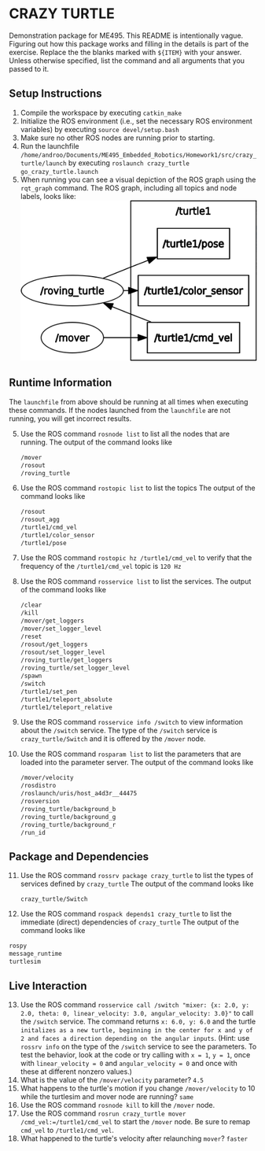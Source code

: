 # CRAZY TURTLE
Demonstration package for ME495.
This README is intentionally vague.
Figuring out how this package works and filling in the details is part of the
exercise. Replace the the blanks marked with `${ITEM}` with your answer.
Unless otherwise specified, list the command and all arguments that you passed to it.

## Setup Instructions
1. Compile the workspace by executing `catkin_make`
2. Initialize the ROS environment (i.e., set the necessary ROS environment variables) by executing `source devel/setup.bash`
3. Make sure no other ROS nodes are running prior to starting. 
3. Run the launchfile `/home/androo/Documents/ME495_Embedded_Robotics/Homework1/src/crazy_turtle/launch` by executing `roslaunch crazy_turtle go_crazy_turtle.launch`
4. When running you can see a visual depiction of the ROS graph using the `rqt_graph` command.
   The ROS graph, including all topics and node labels, looks like:
   ![The ROS Graph](rosgraph_crazy_turtle.png "rosgraph_crazy_turtle.png")

## Runtime Information
The `launchfile` from above should be running at all times when executing these commands.
If the nodes launched from the `launchfile` are not running, you will get incorrect results.

5. Use the ROS command `rosnode list` to list all the nodes that are running.
   The output of the command looks like
   ```
   /mover
   /rosout
   /roving_turtle

   ```
6. Use the ROS command `rostopic list` to list the topics
   The output of the command looks like
   ```
   /rosout
   /rosout_agg
   /turtle1/cmd_vel
   /turtle1/color_sensor
   /turtle1/pose

   ```

7. Use the ROS command `rostopic hz /turtle1/cmd_vel` to verify that the frequency of the `/turtle1/cmd_vel` topic is `120 Hz`

8. Use the ROS command `rosservice list` to list the services.
   The output of the command looks like
   ```
   /clear
   /kill
   /mover/get_loggers
   /mover/set_logger_level
   /reset
   /rosout/get_loggers
   /rosout/set_logger_level
   /roving_turtle/get_loggers
   /roving_turtle/set_logger_level
   /spawn
   /switch
   /turtle1/set_pen
   /turtle1/teleport_absolute
   /turtle1/teleport_relative

   ```
9. Use the ROS command `rosservice info /switch` to view information about the `/switch` service.
   The type of the `/switch` service is `crazy_turtle/Switch` and it is offered by the `/mover` node.

10. Use the ROS command `rosparam list` to list the parameters that are loaded into the parameter server.
    The output of the command looks like
    ```
    /mover/velocity
    /rosdistro
    /roslaunch/uris/host_a4d3r__44475
    /rosversion
    /roving_turtle/background_b
    /roving_turtle/background_g
    /roving_turtle/background_r
    /run_id

    ```

## Package and Dependencies
11. Use the ROS command `rossrv package crazy_turtle` to list the types of services defined by `crazy_turtle`
    The output of the command looks like
    ```
    crazy_turtle/Switch
    ```
12. Use the ROS command `rospack depends1 crazy_turtle` to list the immediate (direct) dependencies of `crazy_turtle`
   The output of the command looks like
   ```
   rospy
   message_runtime
   turtlesim

   ```
## Live Interaction
13. Use the ROS command `rosservice call /switch "mixer: {x: 2.0, y: 2.0, theta: 0, linear_velocity: 3.0, angular_velocity: 3.0}"` to call the `/switch` service.
    The command returns `x: 6.0, y: 6.0` and the turtle `initalizes as a new turtle, beginning in the center for x and y of 2 and faces a direction depending on the angular inputs`.
    (Hint: use `rossrv info` on the type of the `/switch` service to see the parameters.
     To test the behavior, look at the code or try calling with `x = 1`, `y = 1`, once with `linear_velocity = 0` and `angular_velocity = 0` and once with these at different nonzero values.)
14. What is the value of the `/mover/velocity` parameter? `4.5`
15. What happens to the turtle's motion if you change `/mover/velocity` to 10 while the turtlesim and mover node are running? `same`
16. Use the ROS command `rosnode kill` to kill the `/mover` node.
17. Use the ROS command `rosrun crazy_turtle mover /cmd_vel:=/turtle1/cmd_vel` to start the `/mover` node. Be sure to remap `cmd_vel` to `/turtle1/cmd_vel`.
18. What happened to the turtle's velocity after relaunching `mover`? `faster`
